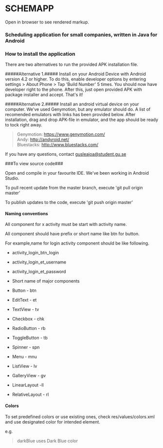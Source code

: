 # SCHEMAPP #

Open in browser to see rendered markup.

### Scheduling application for small companies, written in Java for Android ###

### How to install the application ###

There are two alternatives to run the provided APK installation file.

#####Alternative 1.#####
Install on your Android Device with Android version 4.2 or higher. 
To do this, enable developer options by entering settings > About Phone > Tap 'Build Number' 5 times. You should now have developer right to the phone.
After this, just open provided APK with package installer and accept. That's it!

#####Alternative 2.#####
Install an android virtual device on your computer. We've used Genymotion, but any emulator should do. 
A list of recomended emulators with links has been provided below. After installation, drag and drop APK-file in emulator, and the app should be ready to tock right away. 

>Genymotion: https://www.genymotion.com/      
>Andy:	     http://andyroid.net/     
>Bluestacks: http://www.bluestacks.com/      

If you have any questions, contact gusleajoa@student.gu.se

###To view source code### 

Open and compile in your favourite IDE. We've been working in Android Studio.

To pull recent update from the master branch, execute 'git pull origin master'

To publish updates to the code, execute 'git push origin master'


#### Naming conventions ####
All component for x activity must be start with activity name.

All component should have prefix or short name like btn for button.

For example,name for login activity component should be like following.

* activity_login_btn_login
* activity_login_et_username
* activity_login_et_password
* Short name of major components

* Button - btn
* EditText - et
* TextView - tv
* Checkbox - chk
* RadioButton - rb
* ToggleButton - tb
* Spinner - spn
* Menu - mnu
* ListView - lv
* GalleryView - gv
* LinearLayout -ll
* RelativeLayout - rl

#### Colors ####

To set predefined colors or use existing ones, check res/values/colors.xml and use designated color for intended element.

e.g.
>darkBlue uses Dark Blue color
